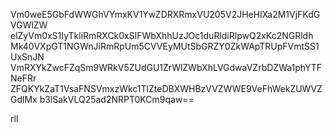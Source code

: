 Vm0weE5GbFdWWGhVYmxKV1YwZDRXRmxVU205V2JHeHlXa2M1VjFKdGVGWlZW
elZyVm0xS1IyTkliRmRXCk0xSlFWbXhhUzJOc1duRldiRlpwQ2xKc2NGRldh
Mk40VXpGT1NGWnJiRmRpUm5CVVEyMUtSbGRZY0ZkWApTRUpFVmtSS1UxSnJN
VmRXYkZwcFZqSm9WRkV5ZUdGU1ZrWlZWbXhLVGdwaVZrbDZWa1phYTFNeFRr
ZFQKYkZaT1VsaFNSVmxzWkc1TlZteDBXWHBzVVZWWE9VeFhWekZUWVZGdlMx
b3lSakVLQ25ad2NRPT0KCm9qaw==

rll